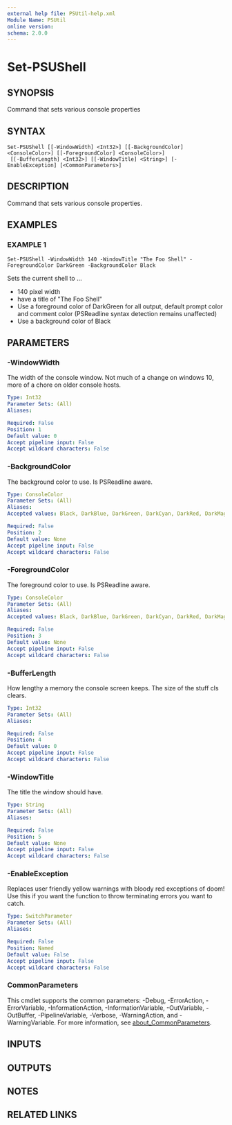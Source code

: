 ```yaml
---
external help file: PSUtil-help.xml
Module Name: PSUtil
online version:
schema: 2.0.0
---
```


# Set-PSUShell

## SYNOPSIS
Command that sets various console properties

## SYNTAX

```
Set-PSUShell [[-WindowWidth] <Int32>] [[-BackgroundColor] <ConsoleColor>] [[-ForegroundColor] <ConsoleColor>]
 [[-BufferLength] <Int32>] [[-WindowTitle] <String>] [-EnableException] [<CommonParameters>]
```

## DESCRIPTION
Command that sets various console properties.

## EXAMPLES

### EXAMPLE 1
```
Set-PSUShell -WindowWidth 140 -WindowTitle "The Foo Shell" -ForegroundColor DarkGreen -BackgroundColor Black
```

Sets the current shell to ...
- 140 pixel width
- have a title of "The Foo Shell"
- Use a foreground color of DarkGreen for all output, default prompt color and comment color (PSReadline syntax detection remains unaffected)
- Use a background color of Black

## PARAMETERS

### -WindowWidth
The width of the console window.
Not much of a change on windows 10, more of a chore on older console hosts.

```yaml
Type: Int32
Parameter Sets: (All)
Aliases:

Required: False
Position: 1
Default value: 0
Accept pipeline input: False
Accept wildcard characters: False
```

### -BackgroundColor
The background color to use.
Is PSReadline aware.

```yaml
Type: ConsoleColor
Parameter Sets: (All)
Aliases:
Accepted values: Black, DarkBlue, DarkGreen, DarkCyan, DarkRed, DarkMagenta, DarkYellow, Gray, DarkGray, Blue, Green, Cyan, Red, Magenta, Yellow, White

Required: False
Position: 2
Default value: None
Accept pipeline input: False
Accept wildcard characters: False
```

### -ForegroundColor
The foreground color to use.
Is PSReadline aware.

```yaml
Type: ConsoleColor
Parameter Sets: (All)
Aliases:
Accepted values: Black, DarkBlue, DarkGreen, DarkCyan, DarkRed, DarkMagenta, DarkYellow, Gray, DarkGray, Blue, Green, Cyan, Red, Magenta, Yellow, White

Required: False
Position: 3
Default value: None
Accept pipeline input: False
Accept wildcard characters: False
```

### -BufferLength
How lengthy a memory the console screen keeps.
The size of the stuff cls clears.

```yaml
Type: Int32
Parameter Sets: (All)
Aliases:

Required: False
Position: 4
Default value: 0
Accept pipeline input: False
Accept wildcard characters: False
```

### -WindowTitle
The title the window should have.

```yaml
Type: String
Parameter Sets: (All)
Aliases:

Required: False
Position: 5
Default value: None
Accept pipeline input: False
Accept wildcard characters: False
```

### -EnableException
Replaces user friendly yellow warnings with bloody red exceptions of doom!
Use this if you want the function to throw terminating errors you want to catch.

```yaml
Type: SwitchParameter
Parameter Sets: (All)
Aliases:

Required: False
Position: Named
Default value: False
Accept pipeline input: False
Accept wildcard characters: False
```

### CommonParameters
This cmdlet supports the common parameters: -Debug, -ErrorAction, -ErrorVariable, -InformationAction, -InformationVariable, -OutVariable, -OutBuffer, -PipelineVariable, -Verbose, -WarningAction, and -WarningVariable. For more information, see [about_CommonParameters](http://go.microsoft.com/fwlink/?LinkID=113216).

## INPUTS

## OUTPUTS

## NOTES

## RELATED LINKS
